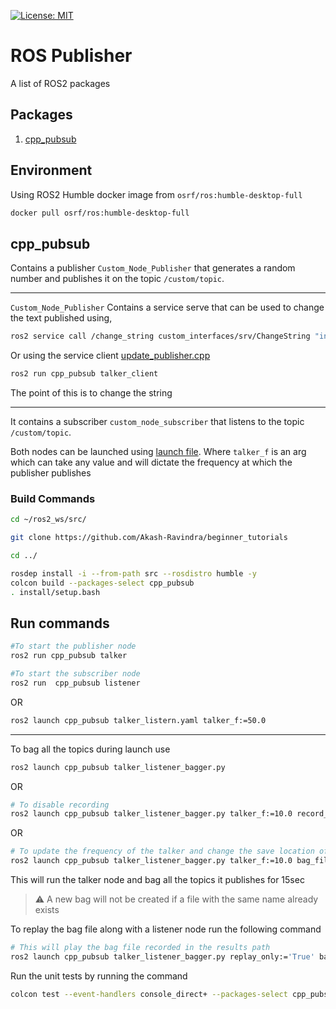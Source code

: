[![License: MIT](https://img.shields.io/badge/License-MIT-informational.svg)](https://opensource.org/licenses/MIT)
# ROS Publisher
A list of ROS2 packages
## Packages
 1. [cpp_pubsub](#cpp_pubsub)

## Environment
Using ROS2 Humble docker image from `osrf/ros:humble-desktop-full`

```bash
docker pull osrf/ros:humble-desktop-full
```

##  cpp_pubsub
Contains a publisher `Custom_Node_Publisher` that generates a random number and publishes it on the topic `/custom/topic`.

---
`Custom_Node_Publisher` Contains a service serve that can be used to change the text published using,

```bash
ros2 service call /change_string custom_interfaces/srv/ChangeString "input: 'Updated String'"
```
Or using the service client [update_publisher.cpp](./cpp_pubsub/src/update_publisher.cpp)
```bash
ros2 run cpp_pubsub talker_client 
```
The point of this is to change the string

---
It contains a subscriber `custom_node_subscriber` that listens to the topic `/custom/topic`.

Both nodes can be launched using [launch file](./cpp_pubsub/launch/talker_listern.yaml). 
Where  `talker_f` is an arg which can take any value and will dictate the frequency at which the publisher publishes

### Build Commands

```bash
cd ~/ros2_ws/src/

git clone https://github.com/Akash-Ravindra/beginner_tutorials

cd ../

rosdep install -i --from-path src --rosdistro humble -y
colcon build --packages-select cpp_pubsub
. install/setup.bash

```

## Run commands

```bash
#To start the publisher node
ros2 run cpp_pubsub talker

#To start the subscriber node
ros2 run  cpp_pubsub listener 
```

OR
```bash
ros2 launch cpp_pubsub talker_listern.yaml talker_f:=50.0
```
----
To bag all the topics during launch use
```bash
ros2 launch cpp_pubsub talker_listener_bagger.py 
```
OR
```bash
# To disable recording
ros2 launch cpp_pubsub talker_listener_bagger.py talker_f:=10.0 record_enabled:='False'
```
OR
```bash
# To update the frequency of the talker and change the save location of the bag file
ros2 launch cpp_pubsub talker_listener_bagger.py talker_f:=10.0 bag_file:='./src/cpp_pubsub/results/new_recording'
```

This will run the talker node and bag all the topics it publishes for 15sec
> :warning: A new bag will not be created if a file with the same name already exists

To replay the bag file along with a listener node run the following command
```bash
# This will play the bag file recorded in the results path 
ros2 launch cpp_pubsub talker_listener_bagger.py replay_only:='True' bag_file:='./src/cpp_pubsub/results/new_recording'
```

Run the unit tests by running the command 
```bash
colcon test --event-handlers console_direct+ --packages-select cpp_pubsub
```